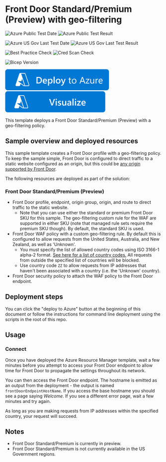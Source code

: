 # Front Door Standard/Premium (Preview) with geo-filtering

![Azure Public Test Date](https://azurequickstartsservice.blob.core.windows.net/badges/quickstarts/microsoft.network/front-door-standard-premium-geo-filtering/PublicLastTestDate.svg)
![Azure Public Test Result](https://azurequickstartsservice.blob.core.windows.net/badges/quickstarts/microsoft.network/front-door-standard-premium-geo-filtering/PublicDeployment.svg)

![Azure US Gov Last Test Date](https://azurequickstartsservice.blob.core.windows.net/badges/quickstarts/microsoft.network/front-door-standard-premium-geo-filtering/FairfaxLastTestDate.svg)
![Azure US Gov Last Test Result](https://azurequickstartsservice.blob.core.windows.net/badges/quickstarts/microsoft.network/front-door-standard-premium-geo-filtering/FairfaxDeployment.svg)

![Best Practice Check](https://azurequickstartsservice.blob.core.windows.net/badges/quickstarts/microsoft.network/front-door-standard-premium-geo-filtering/BestPracticeResult.svg)
![Cred Scan Check](https://azurequickstartsservice.blob.core.windows.net/badges/quickstarts/microsoft.network/front-door-standard-premium-geo-filtering/CredScanResult.svg)

![Bicep Version](https://azurequickstartsservice.blob.core.windows.net/badges/quickstarts/microsoft.network/front-door-standard-premium-geo-filtering/BicepVersion.svg)

[![Deploy To Azure](https://raw.githubusercontent.com/Azure/azure-quickstart-templates/master/1-CONTRIBUTION-GUIDE/images/deploytoazure.svg?sanitize=true)](https://portal.azure.com/#create/Microsoft.Template/uri/https%3A%2F%2Fraw.githubusercontent.com%2FAzure%2Fazure-quickstart-templates%2Fmaster%2Fquickstarts%2Fmicrosoft.network%2Ffront-door-standard-premium-geo-filtering%2Fazuredeploy.json)  [![Visualize](https://raw.githubusercontent.com/Azure/azure-quickstart-templates/master/1-CONTRIBUTION-GUIDE/images/visualizebutton.svg?sanitize=true)](http://armviz.io/#/?load=https%3A%2F%2Fraw.githubusercontent.com%2FAzure%2Fazure-quickstart-templates%2Fmaster%2Fquickstarts%2Fmicrosoft.network%2Ffront-door-standard-premium-geo-filtering%2Fazuredeploy.json)

This template deploys a Front Door Standard/Premium (Preview) with a geo-filtering policy.

## Sample overview and deployed resources

This sample template creates a Front Door profile with a geo-filtering policy. To keep the sample simple, Front Door is configured to direct traffic to a static website configured as an origin, but this could be [any origin supported by Front Door](https://docs.microsoft.com/azure/frontdoor/standard-premium/concept-origin).

The following resources are deployed as part of the solution:

### Front Door Standard/Premium (Preview)
- Front Door profile, endpoint, origin group, origin, and route to direct traffic to the static website.
  - Note that you can use either the standard or premium Front Door SKU for this sample. The geo-filtering custom rule for the WAF are supported in either SKU (note that managed rule sets require the premium SKU though). By default, the standard SKU is used.
- Front Door WAF policy with a custom geo-filtering rule. By default this is configured to allow requests from the United States, Australia, and New Zealand, as well as 'Unknown'.
  - You must specify the list of allowed country codes using ISO 3166-1 alpha-2 format. [See here for a list of country codes.](https://docs.microsoft.com/azure/frontdoor/front-door-geo-filtering#countryregion-code-reference) All requests from outside the specified list of countries will be blocked.
  - Use country code `ZZ` to allow requests from IP addresses that haven't been associated with a country (i.e. the 'Unknown' country).
- Front Door security policy to attach the WAF policy to the Front Door endpoint.

## Deployment steps

You can click the "deploy to Azure" button at the beginning of this document or follow the instructions for command line deployment using the scripts in the root of this repo.

## Usage

### Connect

Once you have deployed the Azure Resource Manager template, wait a few minutes before you attempt to access your Front Door endpoint to allow time for Front Door to propagate the settings throughout its network.

You can then access the Front Door endpoint. The hostname is emitted as an output from the deployment - the output is named `frontDoorEndpointHostName`. If you access the base hostname you should see a page saying _Welcome_. If you see a different error page, wait a few minutes and try again.

As long as you are making requests from IP addresses within the specified country, your request will succeed.

## Notes

- Front Door Standard/Premium is currently in preview.
- Front Door Standard/Premium is not currently available in the US Government regions.
